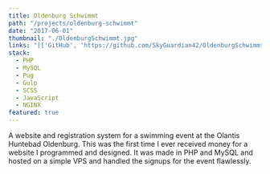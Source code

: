 ```yaml
---
title: Oldenburg Schwimmt
path: "/projects/oldenburg-schwimmt"
date: "2017-06-01"
thumbnail: "./OldenburgSchwimmt.jpg"
links: "[['GitHub', 'https://github.com/SkyGuardian42/OldenburgSchwimmt']]"
stack:
  - PHP
  - MySQL
  - Pug
  - Gulp
  - SCSS
  - JavaScript
  - NGINX
featured: true
---
```


A website and registration system for a swimming event at the Olantis Huntebad Oldenburg. This was the first time I ever received money for a website I programmed and designed. It was made in PHP and MySQL and hosted on a simple VPS and handled the signups for the event flawlessly.